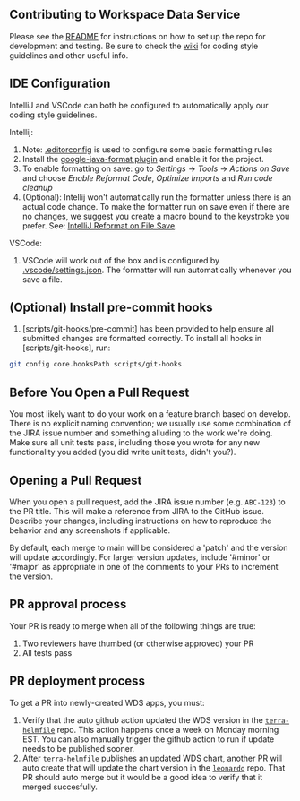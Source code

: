 ## Contributing to Workspace Data Service

Please see the [README](README.md) for instructions on how to set up the repo for development and testing.
Be sure to check the [wiki](https://github.com/DataBiosphere/terra-workspace-data-service/wiki) for coding style guidelines and other useful info.

## IDE Configuration

IntelliJ and VSCode can both be configured to automatically apply our coding style guidelines.

Intellij:
1. Note: [.editorconfig](.editorconfig) is used to configure some basic formatting rules
1. Install the [google-java-format plugin](https://plugins.jetbrains.com/plugin/8527-google-java-format) and enable it for the project.
1. To enable formatting on save: go to *Settings* -> *Tools* -> *Actions on Save* and choose _Enable Reformat Code_, _Optimize Imports_ and _Run code cleanup_
1. (Optional): Intellij won't automatically run the formatter unless there is an actual code change.  To make the formatter run on save even if there are no changes, we suggest you create a macro bound to the keystroke you prefer.  See: [IntelliJ Reformat on File Save](https://stackoverflow.com/questions/946993/intellij-reformat-on-file-save).

VSCode:
1. VSCode will work out of the box and is configured by [.vscode/settings.json](.vscode/settings.json).  The formatter will run automatically whenever you save a file.

## (Optional) Install pre-commit hooks
1. [scripts/git-hooks/pre-commit] has been provided to help ensure all submitted changes are formatted correctly.  To install all hooks in [scripts/git-hooks], run:
```bash
git config core.hooksPath scripts/git-hooks
```
## Before You Open a Pull Request

You most likely want to do your work on a feature branch based on develop. There is no explicit naming convention; we usually use some combination of the JIRA issue number and something alluding to the work we're doing.
Make sure all unit tests pass, including those you wrote for any new functionality you added (you did write unit tests, didn't you?).

## Opening a Pull Request

When you open a pull request, add the JIRA issue number (e.g. `ABC-123`) to the PR title. This will make a reference from JIRA to the GitHub issue. Describe your changes, including instructions on how to reproduce the behavior and any screenshots if applicable.

By default, each merge to main will be considered a 'patch' and the version will update accordingly.  For larger version updates, include '#minor' or '#major' as appropriate in one of the comments to your PRs to increment the version.

## PR approval process

Your PR is ready to merge when all of the following things are true:

1. Two reviewers have thumbed (or otherwise approved) your PR
2. All tests pass

## PR deployment process

To get a PR into newly-created WDS apps, you must:

1. Verify that the auto github action updated the WDS version in the [`terra-helmfile`](https://github.com/broadinstitute/terra-helmfile) repo. This action happens once a week on Monday morning EST. You can also manually trigger the github action to run if update needs to be published sooner.
2. After `terra-helmfile` publishes an updated WDS chart, another PR will auto create that will update the chart version in the [`leonardo`](https://github.com/DataBiosphere/leonardo) repo. That PR should auto merge but it would be a good idea to verify that it merged succesfully.
